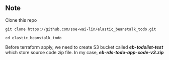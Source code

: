 ## Note 

Clone this repo

```
git clone https://github.com/soe-wai-lin/elastic_beanstalk_todo.git

cd elastic_beanstalk_todo

```



Before terraform apply, we need to create S3 bucket called ***eb-todolist-test*** which store source code zip file. In my case, ***eb-rds-todo-app-code-v3.zip***





